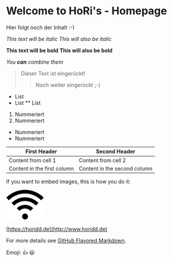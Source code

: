 # Welcome to HoRi's - Homepage

Hier folgt noch der Inhalt :-)

*This text will be italic*
_This will also be italic_

**This text will be bold**
__This will also be bold__

_You **can** combine them_

> Dieser Text ist eingerückt!
>> Noch weiter eingerückt ;-)

* List
* List
** List

1. Nummeriert
2. Nummeriert
  * Nummeriert
  * Nummeriert

First Header | Second Header
------------ | -------------
Content from cell 1 | Content from cell 2
Content in the first column | Content in the second column
If you want to embed images, this is how you do it:

![WLAN Bild](/images/wlan2.png)

[https://horidd.de](http://www.horidd.de)


For more details see [GitHub Flavored Markdown](https://guides.github.com/features/mastering-markdown/).

Emoji:
:+1:  :smiley:

